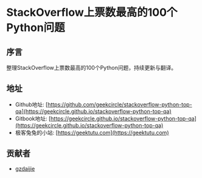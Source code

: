 # StackOverflow上票数最高的100个Python问题

## 序言

整理StackOverflow上票数最高的100个Python问题，持续更新与翻译。

## 地址
- Github地址: [https://github.com/geekcircle/stackoverflow-python-top-qa](https://geekcircle.github.io/stackoverflow-python-top-qa)
- Gitbook地址: [https://geekcircle.github.io/stackoverflow-python-top-qa](https://geekcircle.github.io/stackoverflow-python-top-qa)
- 极客兔兔的小站: [https://geektutu.com](https://geektutu.com)

## 贡献者
- [gzdaijie](https://github.com/gzdaijie)